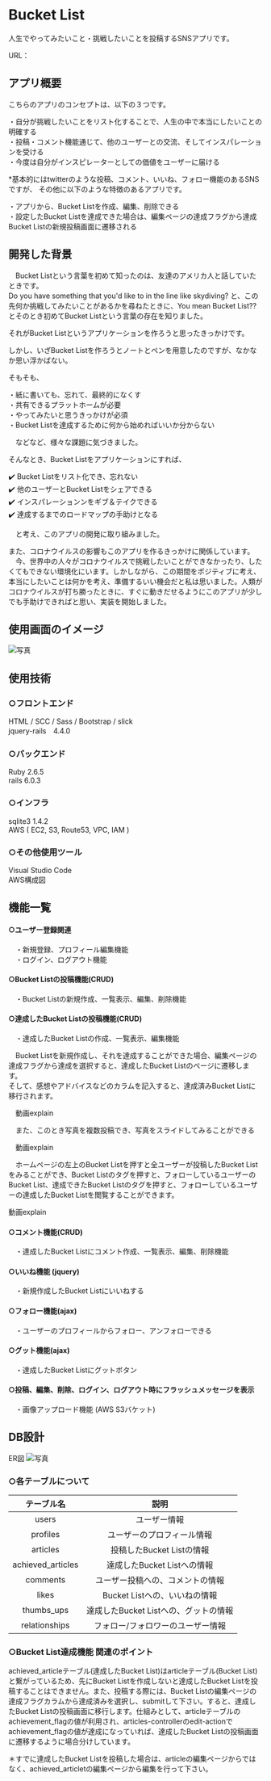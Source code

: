 # Bucket List
人生でやってみたいこと・挑戦したいことを投稿するSNSアプリです。

URL：

## アプリ概要
こちらのアプリのコンセプトは、以下の３つです。

・自分が挑戦したいことをリスト化することで、人生の中で本当にしたいことの明確する<br>
・投稿・コメント機能通じて、他のユーザーとの交流、そしてインスパレーションを受ける<br>
・今度は自分がインスピレーターとしての価値をユーザーに届ける<br>

*基本的にはtwitterのような投稿、コメント、いいね、フォロー機能のあるSNSですが、 その他に以下のような特徴のあるアプリです。

・アプリから、Bucket Listを作成、編集、削除できる<br>
・設定したBucket Listを達成できた場合は、編集ページの達成フラグから達成Bucket Listの新規投稿画面に遷移される<br>

## 開発した背景

　Bucket Listという言葉を初めて知ったのは、友達のアメリカ人と話していたときです。<br>
Do you have something that you'd like to in the line like skydiving?
と、この先何か挑戦してみたいことがあるかを尋ねたときに、You mean Bucket List?? とそのとき初めてBucket Listという言葉の存在を知りました。

それがBucket Listというアプリケーションを作ろうと思ったきっかけです。

しかし、いざBucket Listを作ろうとノートとペンを用意したのですが、なかなか思い浮かばない。

そもそも、

・紙に書いても、忘れて、最終的になくす<br>
・共有できるプラットホームが必要<br>
・やってみたいと思うきっかけが必須<br>
・Bucket Listを達成するために何から始めればいいか分からない<br>

　などなど、様々な課題に気づきました。

そんなとき、Bucket Listをアプリケーションにすれば、

✔️ Bucket Listをリスト化でき、忘れない<br>
✔️ 他のユーザーとBucket Listをシェアできる<br>
✔️ インスパレーションンをギブ＆テイクできる<br>
✔️ 達成するまでのロードマップの手助けとなる<br>

　と考え、このアプリの開発に取り組みました。
 
また、コロナウイルスの影響もこのアプリを作るきっかけに関係しています。<br>
　今、世界中の人々がコロナウイルスで挑戦したいことができなかったり、したくてもできない環境化にいます。しかしながら、この期間をポジティブに考え、本当にしたいことは何かを考え、準備するいい機会だと私は思いました。人類がコロナウイルスが打ち勝ったときに、すぐに動きだせるようにこのアプリが少しでも手助けできればと思い、実装を開始しました。<br>

## 使用画面のイメージ

![写真](images/usage.png)

## 使用技術

### ○フロントエンド
HTML / SCC / Sass / Bootstrap /
slick<br>
jquery-rails　4.4.0<br>

### ○バックエンド

Ruby 2.6.5<br>
rails 6.0.3<br>

### ○インフラ
sqlite3 1.4.2<br>
AWS ( EC2, S3, Route53, VPC, IAM )

### ○その他使用ツール
Visual Studio Code<br>
AWS構成図<br>


## 機能一覧

#### ○ユーザー登録関連
　・新規登録、プロフィール編集機能<br>
　・ログイン、ログアウト機能<br>

#### ○Bucket Listの投稿機能(CRUD)
　・Bucket Listの新規作成、一覧表示、編集、削除機能

#### ○達成したBucket Listの投稿機能(CRUD)
　・達成したBucket Listの作成、一覧表示、編集機能

　Bucket Listを新規作成し、それを達成することができた場合、編集ページの達成フラグから達成を選択すると、達成したBucket Listのページに遷移します。<br>
そして、感想やアドバイスなどのカラムを記入すると、達成済みBucket Listに移行されます。

　動画explain

　また、このとき写真を複数投稿でき、写真をスライドしてみることができる

　動画explain

　ホームページの左上のBucket Listを押すと全ユーザーが投稿したBucket Listをみることができ、Bucket Listのタグを押すと、フォローしているユーザーのBucket List、達成できたBucket Listのタグを押すと、フォローしているユーザーの達成したBucket Listを閲覧することができます。

動画explain

#### ○コメント機能(CRUD)
　・達成したBucket Listにコメント作成、一覧表示、編集、削除機能

#### ○いいね機能 (jquery)
　・新規作成したBucket Listにいいねする

#### ○フォロー機能(ajax)
　・ユーザーのプロフィールからフォロー、アンフォローできる

#### ○グット機能(ajax)
　・達成したBucket Listにグットボタン

#### ○投稿、編集、削除、ログイン、ログアウト時にフラッシュメッセージを表示
　・画像アップロード機能 (AWS S3バケット)

## DB設計

ER図
![写真](images/ER.png)

### ○各テーブルについて

| テーブル名 | 説明 |
| :---: | :---: |
| users| ユーザー情報 |
| profiles | ユーザーのプロフィール情報 |
| articles | 投稿したBucket Listの情報 |
| achieved_articles | 達成したBucket Listへの情報 |
| comments | ユーザー投稿への、コメントの情報 |
| likes | Bucket Listへの、いいねの情報 |
| thumbs_ups | 達成したBucket Listへの、グットの情報 |
| relationships | フォロー/フォロワーのユーザー情報 |



### ○Bucket List達成機能 関連のポイント
achieved_articleテーブル(達成したBucket List)はarticleテーブル(Bucket List)と繋がっているため、先にBucket Listを作成しないと達成したBucket Listを投稿することはできません。また、投稿する際には、Bucket Listの編集ページの達成フラグカラムから達成済みを選択し、submitして下さい。すると、達成したBucket Listの投稿画面に移行します。仕組みとして、articleテーブルのachievement_flagの値が利用され、articles-controllerのedit-actionでachievement_flagの値が達成になっていれば、達成したBucket Listの投稿画面に遷移するように場合分けしています。

＊すでに達成したBucket Listを投稿した場合は、articleの編集ページからではなく、achieved_articletの編集ページから編集を行って下さい。

